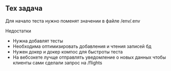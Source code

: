 ## Тех задача

Для начало теста нужно поменят значении в файле /env/.env

Недостатки 
  * Нужна добавлят тесты 
  * Необходима оптимизировать добавления и чтения записей бд
  * Нужен докер и докер компос для быстроты теста
  * На вебсокете лучще отправлять уведомление о новых данных чтобы клиенты сами сделали запрос на /flights
